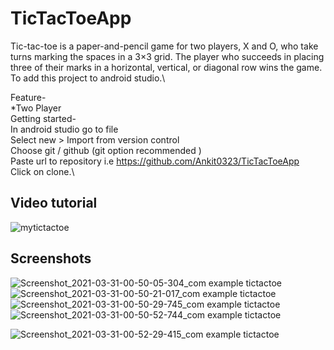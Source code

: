 # TicTacToeApp
Tic-tac-toe is a paper-and-pencil game for two players, X and O, who take turns marking the spaces in a 3×3 grid. The player who succeeds in placing three of their marks in a horizontal, vertical, or diagonal row wins the game. To add this project to android studio.\

Feature-\
 *Two Player\
Getting started-\
In android studio go to file\
Select new > Import from version control\
Choose git / github (git option recommended )\
Paste url to repository i.e https://github.com/Ankit0323/TicTacToeApp  
Click on clone.\
## Video tutorial
![mytictactoe](https://user-images.githubusercontent.com/81551733/113170832-8f178400-9264-11eb-8168-6656f614cae0.gif)
## Screenshots
![Screenshot_2021-03-31-00-50-05-304_com example tictactoe](https://user-images.githubusercontent.com/81551733/113180820-cee36900-926e-11eb-8e4c-0db1e43c6944.jpg) &nbsp; &nbsp; &nbsp; 
![Screenshot_2021-03-31-00-50-21-017_com example tictactoe](https://user-images.githubusercontent.com/81551733/113181210-2550a780-926f-11eb-8e03-255c9d9f692b.jpg) &nbsp;  &nbsp; &nbsp;
![Screenshot_2021-03-31-00-50-29-745_com example tictactoe](https://user-images.githubusercontent.com/81551733/113181213-271a6b00-926f-11eb-9d19-23b990f52c02.jpg) &nbsp;  &nbsp; &nbsp;
![Screenshot_2021-03-31-00-50-52-744_com example tictactoe](https://user-images.githubusercontent.com/81551733/113181216-284b9800-926f-11eb-9caa-3716406b6090.jpg) &nbsp;  &nbsp; &nbsp;

![Screenshot_2021-03-31-00-52-29-415_com example tictactoe](https://user-images.githubusercontent.com/81551733/113181223-297cc500-926f-11eb-8a6d-d2ec662fbe3e.jpg)


